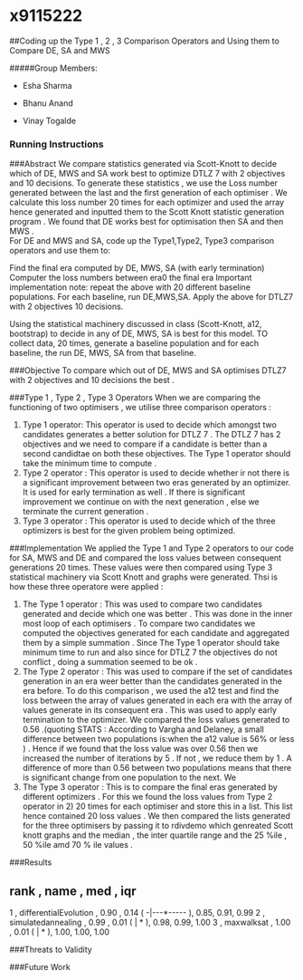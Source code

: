 # x9115222
##Coding up the Type 1 , 2 , 3 Comparison Operators and Using them to Compare DE, SA and MWS 

#####Group Members:

- Esha Sharma 

- Bhanu Anand

- Vinay Togalde

### Running Instructions 

###Abstract
We compare statistics generated via Scott-Knott to decide which of DE, MWS and SA work best to optimize DTLZ 7 with 2 objectives and 10 decisions. To generate these statistics , we use the Loss number generated between the last and the first generation of each optimiser . We calculate this loss number 20 times for each optimizer and used the array hence generated and inputted them to the Scott Knott statistic generation program . We found that DE works best for optimisation then SA and then MWS .  
For DE and MWS and SA, code up the Type1,Type2, Type3 comparison operators and use them to:

Find the final era computed by DE, MWS, SA (with early termination)
Computer the loss numbers between era0 the final era
Important implementation note: repeat the above with 20 different baseline populations. For each baseline, run DE,MWS,SA.
Apply the above for DTLZ7 with 2 objectives 10 decisions.

Using the statistical machinery discussed in class (Scott-Knott, a12, bootstrap) to decide in any of DE, MWS, SA is best for this model. TO collect data, 20 times, generate a baseline population and for each baseline, the run DE, MWS, SA from that baseline.
 

###Objective
To compare which out of DE, MWS and SA optimises DTLZ7 with 2 objectives and 10 decisions the best . 

###Type 1 , Type 2 , Type 3 Operators
When we are comparing the functioning of two optimisers , we utilise three comparison operators : 
1) Type 1 operator: This operator is used to decide which amongst two candidates generates a better solution for DTLZ 7 . The DTLZ 7 has 2 objectives and we need to compare if a candidate is better than a second candidtae on both these objectives. The Type 1 operator should take the minimum time to compute . 
2) Type 2 operator : This operator is used to decide whether ir not there is a significant improvement between two eras generated by an optimizer. It is used for early termination as well . If there is significant improvement we continue on with the next generation , else we terminate the current generation . 
3) Type 3 operator : This operator is used to decide which of the three optimizers is best for the given problem being optimized. 

###Implementation 
We applied the Type 1 and Type 2 operators to our code for SA, MWS and DE and compared the loss values between consequent generations 20 times. These values were then compared using Type 3 statistical machinery via Scott Knott and graphs were generated. Thsi is how these three operatore were applied : 
1) The Type 1 operator : This was used to compare two candidates generated and decide which one was better . This was done in the inner most loop of each optimisers . To compare two candidates we computed the objectives generated for each candidate and aggregated them by a simple summation . Since The Type 1 operator should take minimum time to run and also since for DTLZ 7 the objectives do not conflict , doing a summation seemed to be ok .
2) The Type 2 operator : This was used to compare if the set of candidates generation in an era weer better than the candidates generated in the era before. To do this comparison , we used the a12 test and find the loss between the array of values generated in each era with the array of values generate in its consequent era . This was used to apply early termination to the optimizer. We compared the loss values generated to 0.56 .(quoting STATS :  According to Vargha and Delaney, a small difference between two populations is:when the a12 value is 56% or less ) . Hence if we found that the loss value was over 0.56 then we increased the number of iterations by 5 . If not , we reduce them by 1 . A difference of more than 0.56 between two populations means that there is significant change from one population to the next. We  
3) The Type 3 operator : This is to compare the final eras generated by different optimizers . For this we found the loss values from Type 2 operator in 2) 20 times for each optimiser and store this in a list. This list hence contained 20 loss values . We then compared the lists generated for the three optimisers by passing it to rdivdemo which genreated Scott knott graphs and the median , the inter quartile range and the 25 %ile , 50 %ile amd 70 % ile values . 

###Results

rank ,                   name ,                     med   ,                  iqr 
----------------------------------------------------
   1 ,  differentialEvolution ,    0.90  ,  0.14 (              -|---*-----     ), 0.85,  0.91,  0.99
   2 ,     simulatedannealing ,    0.99  ,  0.01 (               |         *    ), 0.98,  0.99,  1.00
   3 ,             maxwalksat ,    1.00  ,  0.01 (               |          *   ), 1.00,  1.00,  1.00

###Threats to Validity 

###Future Work 


